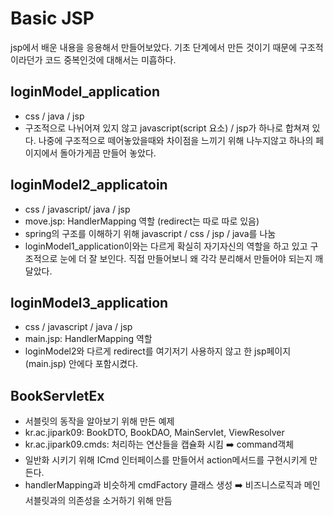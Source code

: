 # Basic JSP
jsp에서 배운 내용을 응용해서 만들어보았다. 기초 단계에서 만든 것이기 때문에 구조적이라던가 코드 중복인것에 대해서는 미흡하다.

## loginModel_application
- css / java / jsp <br>
- 구조적으로 나뉘어져 있지 않고 javascript(script 요소) / jsp가 하나로 합쳐져 있다. 나중에 구조적으로 떼어놓았을때와 차이점을 느끼기 위해 나누지않고 하나의 페이지에서 돌아가게끔 만들어 놓았다.

## loginModel2_applicatoin
- css / javascript/ java / jsp <br>
- move.jsp: HandlerMapping 역할 (redirect는 따로 따로 있음)
- spring의 구조를 이해하기 위해 javascript / css / jsp / java를 나눔
- loginModel1_application이와는 다르게 확실히 자기자신의 역할을 하고 있고 구조적으로 눈에 더 잘 보인다. 직접 만들어보니 왜 각각 분리해서 만들어야 되는지 깨달았다.

## loginModel3_application
- css / javascript / java / jsp <br>
- main.jsp: HandlerMapping 역할
- loginModel2와 다르게 redirect를 여기저기 사용하지 않고 한 jsp페이지(main.jsp) 안에다 포함시켰다.

## BookServletEx
- 서블릿의 동작을 알아보기 위해 만든 예제
- kr.ac.jipark09: BookDTO, BookDAO, MainServlet, ViewResolver
- kr.ac.jipark09.cmds: 처리하는 연산들을 캡슐화 시킴 ➡️ command객체
- 일반화 시키기 위해 ICmd 인터페이스를 만들어서 action메서드를 구현시키게 만든다.
- handlerMapping과 비슷하게 cmdFactory 클래스 생성 ➡️ 비즈니스로직과 메인서블릿과의 의존성을 소거하기 위해 만듬
